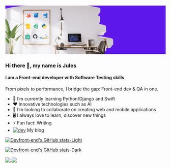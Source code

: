 ![github](https://github.com/Devfront-end/Devfront-end/blob/main/github_banner.png)

### Hi there 👋, my name is Jules

#### I am a Front-end developer with Software Testing skills

From pixels to performance, I bridge the gap: Front-end dev & QA in one.

- 🌱 I’m currently learning Python/Django and Swift 
- ❤️  Innovative technologies such as AI
- 👯 I’m looking to collaborate on creating web and mobile applications
- 🖥️ I always love to learn, discover new things
- ⚡ Fun fact: Writing
- [<img src='https://cdn.jsdelivr.net/npm/simple-icons@3.0.1/icons/hashnode.svg' alt='dev' height='40'>](https://jules.hashnode.dev/)  My blog

[![Devfront-end's GitHub stats-Light](https://github-readme-stats.vercel.app/api?username=Devfront-end&show_icons=true&theme=default#gh-light-mode-only)](https://github.com/Devfront-end/github-readme-stats#gh-light-mode-only)

[![Devfront-end's GitHub stats-Dark](https://github-readme-stats.vercel.app/api?username=Devfront-end&show_icons=true&theme=dark#gh-dark-mode-only)](https://github.com/Devfront-end/github-readme-stats#gh-dark-mode-only)

<a href="https://github.com/Devfront-end/github-readme-stats">
  <img height=200 align="center" src="https://github-readme-stats.vercel.app/api?username=Devfront-end" />
</a>
<a href="https://github.com/Devfront-end/convoychat">
  <img height=200 align="center" src="https://github-readme-stats.vercel.app/api/top-langs?username=Devfront-end&layout=compact&langs_count=8&card_width=320" />
</a>

<!--
**Devfront-end/Devfront-end** is a ✨ _special_ ✨ repository because its `README.md` (this file) appears on your GitHub profile.
-->


